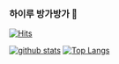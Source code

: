 ### 하이루 방가방가 👋
[![Hits](https://hits.seeyoufarm.com/api/count/incr/badge.svg?url=https%3A%2F%2Fgithub.com%2FZunaTtang)](https://hits.seeyoufarm.com)

<!--
**ZunaTtang/ZunaTtang** is a ✨ _special_ ✨ repository because its `README.md` (this file) appears on your GitHub profile.

Here are some ideas to get you started:

- 🔭 I’m currently working on ...
- 🌱 I’m currently learning ...
- 👯 I’m looking to collaborate on ...
- 🤔 I’m looking for help with ...
- 💬 Ask me about ...
- 📫 How to reach me: ...
- 😄 Pronouns: ...
- ⚡ Fun fact: ...
-->

[![github stats](https://github-readme-stats.vercel.app/api?username=ZunaTtang&show_icons=true&hide_border=true)](https://github.com/ZunaTtang)
[![Top Langs](https://github-readme-stats.vercel.app/api/top-langs/?username=ZunaTtang&layout=compact)](https://github.com/shinplest)
